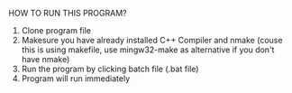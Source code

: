 HOW TO RUN THIS PROGRAM?

1. Clone program file
2. Makesure you have already installed C++ Compiler and nmake (couse this is using makefile, use mingw32-make as alternative if you don't have nmake)
3. Run the program by clicking batch file (.bat file)
4. Program will run immediately

